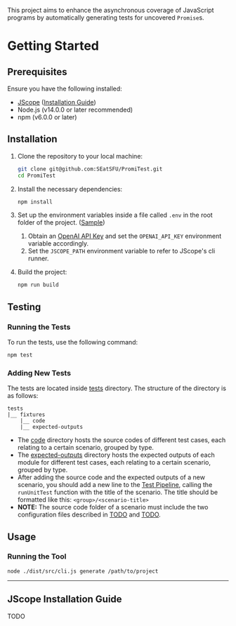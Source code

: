 This project aims to enhance the asynchronous coverage of JavaScript programs by automatically generating tests for
uncovered `Promise`s.

# Getting Started

## Prerequisites

Ensure you have the following installed:

- [JScope](https://github.com/SEatSFU/JScope) ([Installation Guide](#jscope-installation-guide))
- Node.js (v14.0.0 or later recommended)
- npm (v6.0.0 or later)

## Installation

1. Clone the repository to your local machine:

   ```bash
   git clone git@github.com:SEatSFU/PromiTest.git
   cd PromiTest
   ```

2. Install the necessary dependencies:

   ```bash
   npm install
   ```

3. Set up the environment variables inside a file called `.env` in the root folder of the
   project. ([Sample](.env.sample))
    1. Obtain an [OpenAI API Key](https://openai.com/blog/openai-api) and set the `OPENAI_API_KEY` environment variable
       accordingly.
    2. Set the `JSCOPE_PATH` environment variable to refer to JScope's cli runner.

4. Build the project:
   ```bash
   npm run build
   ```

## Testing

### Running the Tests

To run the tests, use the following command:

   ```bash
   npm test
   ```

### Adding New Tests

The tests are located inside [tests](tests) directory. The structure of the directory is as follows:

```text
tests
|__ fixtures
    |__ code
    |__ expected-outputs
```

- The [code](tests/fixtures/code) directory hosts the source codes of different test cases, each relating to a certain
  scenario, grouped by type.
- The [expected-outputs](tests/fixtures/expected-outputs) directory hosts the expected outputs of each module for
  different test cases, each relating to a certain scenario, grouped by type.
- After adding the source code and the expected outputs of a new scenario, you should add a new line to
  the [Test Pipeline](tests/Pipeline.test.ts), calling the `runUnitTest` function with the title of the scenario. The
  title should be formatted like this: `<group>/<scenario-title>`
- **NOTE:** The source code folder of a scenario must include the two configuration files described in [TODO]()
  and [TODO]().

## Usage

### Running the Tool

```shell
node ./dist/src/cli.js generate /path/to/project
```

---

## JScope Installation Guide

TODO